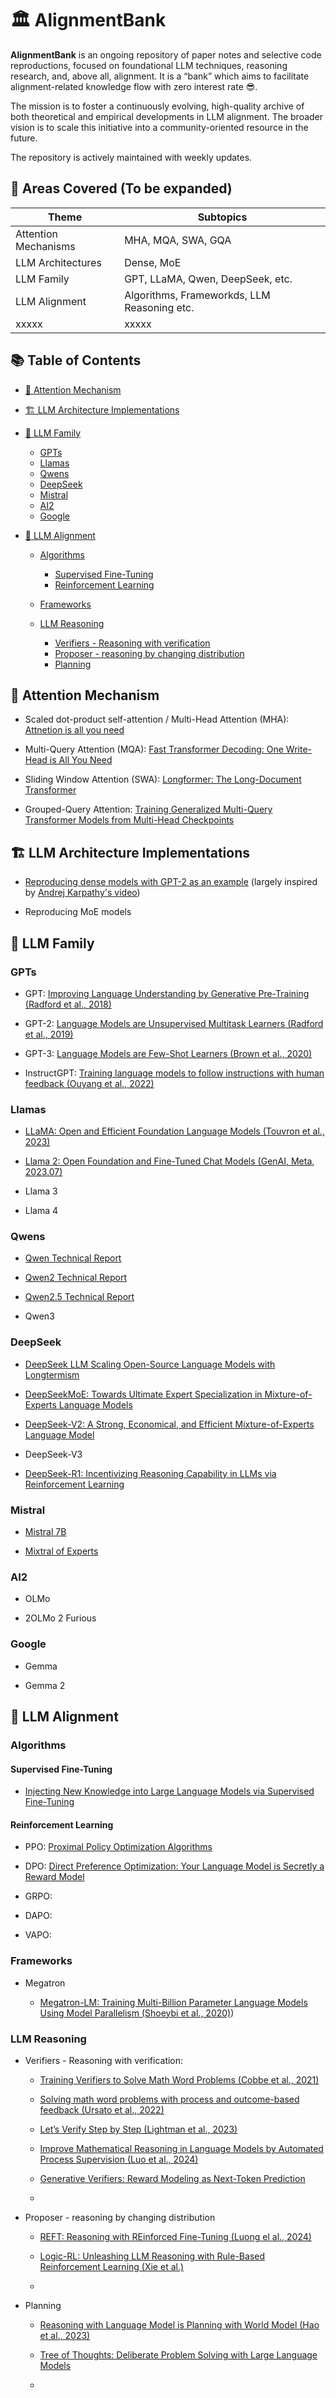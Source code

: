 # 🏛️ AlignmentBank
**AlignmentBank** is an ongoing repository of paper notes and selective code reproductions, focused on foundational LLM techniques, reasoning research, and, above all, alignment. It is a “bank” which aims to facilitate alignment-related knowledge flow with zero interest rate 😎.

The mission is to foster a continuously evolving, high-quality archive of both theoretical and empirical developments in LLM alignment. The broader vision is to scale this initiative into a community-oriented resource in the future. 

The repository is actively maintained with weekly updates.

## 📂 Areas Covered (To be expanded)

| Theme                | Subtopics |
|----------------------|-----------|
| Attention Mechanisms | MHA, MQA, SWA, GQA |
| LLM Architectures    | Dense, MoE |
| LLM Family           | GPT, LLaMA, Qwen, DeepSeek, etc. |
| LLM Alignment        | Algorithms, Frameworkds, LLM Reasoning etc. |
| xxxxx                |        xxxxx                 |



## 📚 Table of Contents

* [🧠 Attention Mechanism](#attention-mechanism)
* [🏗️ LLM Architecture Implementations](#llm-architecture-implementations)
* [🧬 LLM Family](#llm-family)

    * [GPTs](#gpts)
    * [Llamas](#llamas)
    * [Qwens](#qwens)
    * [DeepSeek](#deepseek)
    * [Mistral](#mistral)
    * [AI2](#ai2)
    * [Google](#google)
    
* [🎯 LLM Alignment](#llm-alignment)

    * [Algorithms](#algorithms)
    
        * [Supervised Fine-Tuning](#supervised-fine-tuning)
        * [Reinforcement Learning](#reinforcement-learning)
      
    * [Frameworks](#frameworks)
    
    * [LLM Reasoning](#llm-reasoning)
    
        * [Verifiers - Reasoning with verification](#verifiers---reasoning-with-verification)
        * [Proposer - reasoning by changing distribution](#proposer--reasoning-by-changing-distribution)
        * [Planning](#planning)


## 🧠 Attention Mechanism

- Scaled dot-product self-attention / Multi-Head Attention (MHA): [Attnetion is all you need](https://vaulted-hardware-c41.notion.site/Attention-Is-All-You-Need-Vaswani-et-al-2017-1b92f406e62680bea2b9c43f2513e12e?pvs=73)

- Multi-Query Attention (MQA): [Fast Transformer Decoding: One Write-Head is All You Need](https://vaulted-hardware-c41.notion.site/Fast-Transformer-Decoding-One-Write-Head-is-All-You-Need-Noam-Shazeer-2019-1bf2f406e626803a8776f0fdf1366394)

- Sliding Window Attention (SWA): [Longformer: The Long-Document Transformer](https://vaulted-hardware-c41.notion.site/Longformer-The-Long-Document-Transformer-Beltagy-et-al-2020-1bc2f406e62680f19a63dffe4ef285ea)

- Grouped-Query Attention: [Training Generalized Multi-Query Transformer Models from Multi-Head Checkpoints](https://vaulted-hardware-c41.notion.site/GQA-Training-Generalized-Multi-Query-Transformer-Models-from-Multi-Head-Checkpoints-Ainslie-et-al--1be2f406e62680109cc9f88c614e26f8)

## 🏗️ LLM Architecture Implementations

- [Reproducing dense models with GPT-2 as an example](./code/architectures/Dense/) (largely inspired by [Andrej Karpathy's video](https://www.youtube.com/watch?v=l8pRSuU81PU&t=11056s))

- Reproducing MoE models

## 🧬 LLM Family

### GPTs



- GPT: [Improving Language Understanding by Generative Pre-Training (Radford et al., 2018)](https://vaulted-hardware-c41.notion.site/Improving-Language-Understanding-by-Generative-Pre-Training-Radford-et-al-2018-1ba2f406e626803a9f5ad52d0d74ced6)

- GPT-2: [Language Models are Unsupervised Multitask Learners (Radford et al., 2019)](https://vaulted-hardware-c41.notion.site/Language-Models-are-Unsupervised-Multitask-Learners-Radford-et-al-2019-1b72f406e62680aea5d3e1f73b592989)

- GPT-3: [Language Models are Few-Shot Learners (Brown et al., 2020)](https://vaulted-hardware-c41.notion.site/Language-Models-are-Few-Shot-Learners-Brown-et-al-2020-1bf2f406e626808b8dbbd5d7f8441ef7)

- InstructGPT: [Training language models to follow instructions with human feedback (Ouyang et al., 2022)](https://vaulted-hardware-c41.notion.site/Training-language-models-to-follow-instructions-with-human-feedback-Ouyang-et-al-2022-1c32f406e62680deb5c3dc4a23732871?pvs=73)

### Llamas

- [LLaMA: Open and Efficient Foundation Language Models (Touvron et al., 2023)](https://vaulted-hardware-c41.notion.site/LLaMA-Open-and-Efficient-Foundation-Language-Models-Touvron-et-al-2023-1b22f406e62680148765caa6f083092e)

- [Llama 2: Open Foundation and Fine-Tuned Chat Models (GenAI, Meta, 2023.07)](https://vaulted-hardware-c41.notion.site/Llama-2-Open-Foundation-and-Fine-Tuned-Chat-Models-GenAI-Meta-2023-07-1c02f406e62680b9889de379c8856812)

- Llama 3

- Llama 4

### Qwens

- [Qwen Technical Report](https://vaulted-hardware-c41.notion.site/QWEN-TECHNICAL-REPORT-1d32f406e626803382f1c59c2af6bd6a)

- [Qwen2 Technical Report](https://vaulted-hardware-c41.notion.site/QWEN2-TECHNICAL-REPORT-1dd2f406e62680c2920ef15b4d69df42)

- [Qwen2.5 Technical Report](https://vaulted-hardware-c41.notion.site/Qwen2-5-Technical-Report-1e32f406e626807bacdeefe12af3bdda)

- Qwen3

### DeepSeek

- [DeepSeek LLM Scaling Open-Source Language Models with Longtermism](https://vaulted-hardware-c41.notion.site/DeepSeek-LLM-Scaling-Open-Source-Language-Models-with-Longtermism-1d92f406e626805eb969e97a6a6e4533)

- [DeepSeekMoE: Towards Ultimate Expert Specialization in Mixture-of-Experts Language Models](https://vaulted-hardware-c41.notion.site/DeepSeekMoE-Towards-Ultimate-Expert-Specialization-in-Mixture-of-Experts-Language-Models-1d92f406e62680b190b8cd57bb02f4e7)

- [DeepSeek-V2: A Strong, Economical, and Efficient Mixture-of-Experts Language Model](https://vaulted-hardware-c41.notion.site/DeepSeek-V2-A-Strong-Economical-and-Efficient-Mixture-of-Experts-Language-Model-1ec2f406e626802c904affa50c50ed5d)

- DeepSeek-V3

- [DeepSeek-R1: Incentivizing Reasoning Capability in LLMs via Reinforcement Learning](https://vaulted-hardware-c41.notion.site/DeepSeek-R1-Incentivizing-Reasoning-Capability-in-LLMs-via-Reinforcement-Learning-1912f406e626807792ebd88dfcb55a8c)

### Mistral

- [Mistral 7B](https://vaulted-hardware-c41.notion.site/Mistral-7-3-B-Jiang-et-al-2023-09-1d12f406e6268061b000eb9d9be248af)

- [Mixtral of Experts](https://vaulted-hardware-c41.notion.site/Mixtral-of-Experts-Jiang-et-al-2023-12-1dd2f406e626805ba28ec590c0c93008)

### AI2

- OLMo

- 2OLMo 2 Furious

### Google

- Gemma

- Gemma 2

## 🎯 LLM Alignment

### Algorithms

#### Supervised Fine-Tuning

- [Injecting New Knowledge into Large Language Models via Supervised Fine-Tuning](https://vaulted-hardware-c41.notion.site/Injecting-New-Knowledge-into-Large-Language-Models-via-Supervised-Fine-Tuning-Mecklenburg-et-al-2-12a2f406e62680c598a6c09c3e6e2f67)

#### Reinforcement Learning

- PPO: [Proximal Policy Optimization Algorithms](https://vaulted-hardware-c41.notion.site/Proximal-Policy-Optimization-Algorithms-1932f406e6268043bec7d20d000f0c75)

- DPO: [Direct Preference Optimization: Your Language Model is Secretly a Reward Model](https://vaulted-hardware-c41.notion.site/Direct-Preference-Optimization-Your-Language-Model-is-Secretly-a-Reward-Model-1822f406e6268002a5dae77f801c146c?pvs=73)

- GRPO:

- DAPO:

- VAPO:

### Frameworks

- Megatron
    
    - [Megatron-LM: Training Multi-Billion Parameter Language Models Using Model Parallelism (Shoeybi et al., 2020)](https://vaulted-hardware-c41.notion.site/Megatron-LM-Training-Multi-Billion-Parameter-Language-Models-Using-Model-Parallelism-1f12f406e626807ba783e4c11042089a))

### LLM Reasoning

- Verifiers - Reasoning with verification:
    
    - [Training Verifiers to Solve Math Word Problems (Cobbe et al., 2021)](https://vaulted-hardware-c41.notion.site/Training-Verifiers-to-Solve-Math-Word-Problems-Cobbe-et-al-2021-1272f406e62680379431e2395cb52792)

    - [Solving math word problems with process and outcome-based feedback (Ursato et al., 2022)](https://vaulted-hardware-c41.notion.site/Solving-math-word-problems-with-process-and-outcome-based-feedback-Ursato-et-al-2022-1312f406e62680fd85e0d01cb3be5c22)

    - [Let’s Verify Step by Step (Lightman et al., 2023)](https://vaulted-hardware-c41.notion.site/Let-s-Verify-Step-by-Step-Lightman-et-al-2023-1292f406e62680589dafe09f813d6028)

    - [Improve Mathematical Reasoning in Language Models by Automated Process Supervision (Luo et al., 2024)](https://vaulted-hardware-c41.notion.site/Improve-Mathematical-Reasoning-in-Language-Models-by-Automated-Process-Supervision-Luo-et-al-2024-1352f406e62680a5a615dc556083fcbb)

    - [Generative Verifiers: Reward Modeling as Next-Token Prediction](https://vaulted-hardware-c41.notion.site/Generative-Verifiers-Reward-Modeling-as-Next-Token-Prediction-1282f406e626803d8aeedf7175405080)

    - []()

- Proposer - reasoning by changing distribution

    - [REFT: Reasoning with REinforced Fine-Tuning (Luong el al., 2024)](https://vaulted-hardware-c41.notion.site/REFT-Reasoning-with-REinforced-Fine-Tuning-Luong-el-al-2024-8f1365269f12432aa912f1ae16a22162)

    - [Logic-RL: Unleashing LLM Reasoning with Rule-Based Reinforcement Learning (Xie et al.)](https://vaulted-hardware-c41.notion.site/Logic-RL-Unleashing-LLM-Reasoning-with-Rule-Based-Reinforcement-Learning-Xie-et-al-1a52f406e62680a588f8e9221ac4bb07)

    - []()


- Planning

    - [Reasoning with Language Model is Planning with World Model (Hao et al., 2023)](https://vaulted-hardware-c41.notion.site/Reasoning-with-Language-Model-is-Planning-with-World-Model-Hao-et-al-2023-17a2f406e62680aebb5ecf1aed1e7ea0)

    - [Tree of Thoughts: Deliberate Problem Solving with Large Language Models](https://vaulted-hardware-c41.notion.site/Tree-of-Thoughts-Deliberate-Problem-Solving-with-Large-Language-Models-1742f406e62680de8870fa04dc0ce4b4)

    - []()


